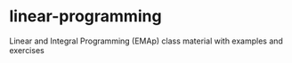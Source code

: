 # linear-programming
Linear and Integral Programming (EMAp) class material with examples and exercises 
